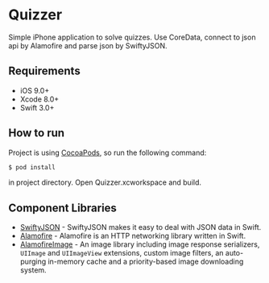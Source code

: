 # Quizzer
Simple iPhone application to solve quizzes. Use CoreData, connect to json api by Alamofire and parse json by SwiftyJSON.

## Requirements

- iOS 9.0+ 
- Xcode 8.0+
- Swift 3.0+

## How to run
Project is using [CocoaPods](https://guides.cocoapods.org/using/getting-started.html#toc_3), so run the following command:

```bash
$ pod install
```
in project directory. 
Open Quizzer.xcworkspace and build.
## Component Libraries
- [SwiftyJSON](https://github.com/SwiftyJSON/SwiftyJSON) - SwiftyJSON makes it easy to deal with JSON data in Swift.
- [Alamofire](https://github.com/Alamofire/Alamofire) - Alamofire is an HTTP networking library written in Swift.
- [AlamofireImage](https://github.com/Alamofire/AlamofireImage) - An image library including image response serializers, `UIImage` and `UIImageView` extensions, custom image filters, an auto-purging in-memory cache and a priority-based image downloading system.
